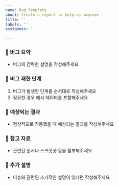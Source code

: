 ```yaml
---
name: Bug Template
about: Create a report to help us improve
title: ''
labels: ''
assignees: ''

---
```


### 🐞 버그 요약
- 버그의 간략한 설명을 작성해주세요

### 🐛 버그 재현 단계
1. 버그가 발생한 단계를 순서대로 작성해주세요
2. 필요한 경우 예시 데이터를 포함해주세요

### 🎯 예상되는 결과
- 정상적으로 작동했을 때 예상되는 결과를 작성해주세요

### 🔗 참고 자료
- 관련된 문서나 스크릿샷 등을 첨부해주세요

### 🧐 추가 설명
- 이슈와 관련된 추가적인 설명이 있다면 작성해주세요
